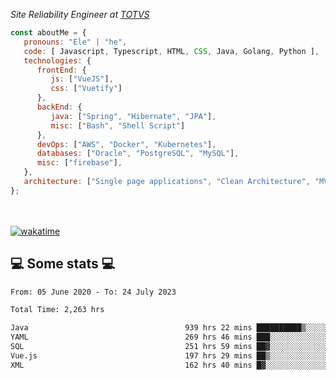 <p><em>Site Reliability Engineer at <a href="https://www.totvs.com/">TOTVS</a></br>
</em></p>


```javascript
const aboutMe = {
   pronouns: "Ele" | "he",
   code: [ Javascript, Typescript, HTML, CSS, Java, Golang, Python ],
   technologies: {
      frontEnd: {
         js: ["VueJS"],
         css: ["Vuetify"]
      },
      backEnd: {
         java: ["Spring", "Hibernate", "JPA"],
         misc: ["Bash", "Shell Script"]
      },
      devOps: ["AWS", "Docker", "Kubernetes"],
      databases: ["Oracle", "PostgreSQL", "MySQL"],
      misc: ["firebase"],
   },
   architecture: ["Single page applications", "Clean Architecture", "MVC", "Microservices"],
};
```
</br></br>
[![wakatime](https://wakatime.com/badge/user/a3a8ed06-d304-4d6b-bc86-4adc418cdea7.svg)](https://wakatime.com/@a3a8ed06-d304-4d6b-bc86-4adc418cdea7)
<h2>💻 Some stats 💻</h2>

<!--START_SECTION:waka-->

```txt
From: 05 June 2020 - To: 24 July 2023

Total Time: 2,263 hrs

Java                                   939 hrs 22 mins ██████████▒░░░░░░░░░░░░░░   41.51 %
YAML                                   269 hrs 46 mins ███░░░░░░░░░░░░░░░░░░░░░░   11.92 %
SQL                                    251 hrs 59 mins ██▓░░░░░░░░░░░░░░░░░░░░░░   11.14 %
Vue.js                                 197 hrs 29 mins ██▒░░░░░░░░░░░░░░░░░░░░░░   08.73 %
XML                                    162 hrs 40 mins █▓░░░░░░░░░░░░░░░░░░░░░░░   07.19 %
```

<!--END_SECTION:waka-->
